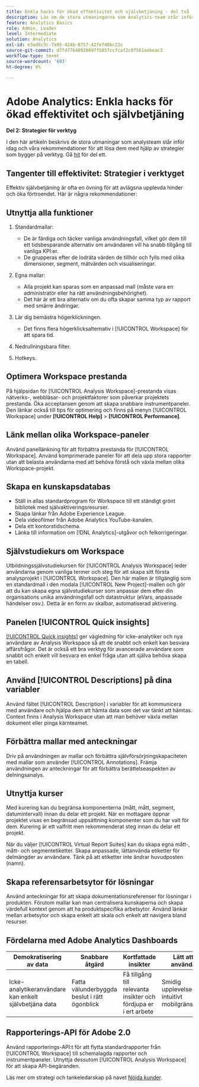 ```yaml
---
title: Enkla hacks för ökad effektivitet och självbetjäning - del två
description: Läs om de stora utmaningarna som Analytics-team står inför idag och våra rekommendationer för att lösa dem med hjälp av strategier som bygger på verktyg.
feature: Analytics Basics
role: Admin, Leader
level: Intermediate
solution: Analytics
exl-id: e3ad6c3c-7a95-424b-8757-42fef48bc22c
source-git-commit: d7fd77640928697f5857ccfcaf2c0f561aebeac3
workflow-type: tm+mt
source-wordcount: '693'
ht-degree: 0%

---
```


# Adobe Analytics: Enkla hacks för ökad effektivitet och självbetjäning

**Del 2: Strategier för verktyg**

I den här artikeln beskrivs de stora utmaningar som analysteam står inför idag och våra rekommendationer för att lösa dem med hjälp av strategier som bygger på verktyg. Gå [hit](/help/strategy/analytics-simple-hacks-for-efficiency-part-one.md) för del ett.

## Tangenter till effektivitet: Strategier i verktyget

Effektiv självbetjäning är ofta en övning för att avlägsna upplevda hinder och öka förtroendet. Här är några rekommendationer:

## Utnyttja alla funktioner

1. Standardmallar:

   * De är färdiga och täcker vanliga användningsfall, vilket gör dem till ett tidsbesparande alternativ om användaren vill ha snabb tillgång till vanliga KPI:er.
   * De grupperas efter de lodräta värden de tillhör och fylls med olika dimensioner, segment, mätvärden och visualiseringar.

1. Egna mallar:

   * Alla projekt kan sparas som en anpassad mall (måste vara en administratör eller ha rätt användningsbehörighet).
   * Det här är ett bra alternativ om du ofta skapar samma typ av rapport med smärre ändringar.

1. Lär dig bemästra högerklickningen.

   * Det finns flera högerklicksalternativ i [!UICONTROL Workspace] för att spara tid.

1. Nedrullningsbara filter.

1. Hotkeys.

## Optimera Workspace prestanda

På hjälpsidan för [!UICONTROL Analysis Workspace]-prestanda visas nätverks-, webbläsar- och projektfaktorer som påverkar projektets prestanda. Öka acceptansen genom att skapa snabbare instrumentpaneler. Den länkar också till tips för optimering och finns på menyn [!UICONTROL Workspace] under **[!UICONTROL Help]** > **[!UICONTROL Performance]**.

## Länk mellan olika Workspace-paneler

Använd panellänkning för att förbättra prestanda för [!UICONTROL Workspace]. Använd komprimerade paneler för att dela upp stora rapporter utan att belasta användarna med att behöva förstå och växla mellan olika Workspace-projekt.

## Skapa en kunskapsdatabas

* Ställ in allas standardprogram för Workspace till ett ständigt grönt bibliotek med självaktiveringsresurser.
* Skapa länkar från Adobe Experience League.
* Dela videofilmer från Adobe Analytics YouTube-kanalen.
* Dela ett kontorstidschema.
* Länka till information om [!DNL Analytics]-utgåvor och felkorrigeringar.

## Självstudiekurs om Workspace

Utbildningssjälvstudiekursen för [!UICONTROL Analysis Workspace] leder användarna genom vanliga termer och steg för att skapa sitt första analysprojekt i [!UICONTROL Workspace]. Den här mallen är tillgänglig som en standardmall i den modala [!UICONTROL New Project]-mallen och gör att du kan skapa egna självstudiekurser som anpassar dem efter din organisations unika användningsfall och datastruktur (eVars, anpassade händelser osv.). Detta är en form av skalbar, automatiserad aktivering.

## Panelen [!UICONTROL Quick insights]

[[!UICONTROL Quick insights]](https://experienceleague.adobe.com/docs/analytics/analyze/analysis-workspace/panels/quickinsight.html?lang=en) ger vägledning för icke-analytiker och nya användare av Analysis Workspace så att de snabbt och enkelt kan besvara affärsfrågor. Det är också ett bra verktyg för avancerade användare som snabbt och enkelt vill besvara en enkel fråga utan att själva behöva skapa en tabell.

## Använd [!UICONTROL Descriptions] på dina variabler

Använd fältet [!UICONTROL Description] i variabler för att kommunicera med användare och hjälpa dem att hämta data som det var tänkt att hämtas. Context finns i Analysis Workspace utan att man behöver växla mellan dokument eller pinga kärnteamet.

## Förbättra mallar med anteckningar

Driv på användningen av mallar och förbättra självförsörjningskapaciteten med mallar som använder [!UICONTROL Annotations]. Främja användningen av anteckningar för att förbättra berättelseaspekten av delningsanalys.

## Utnyttja kurser

Med kurering kan du begränsa komponenterna (mått, mått, segment, datumintervall) innan du delar ett projekt. När en mottagare öppnar projektet visas en begränsad uppsättning komponenter som du har valt för dem. Kurering är ett valfritt men rekommenderat steg innan du delar ett projekt.

När du väljer [!UICONTROL Virtual Report Suites] kan du skapa egna mått-, mått- och segmentetiketter. Skapa anpassade, lättanvända etiketter för delmängder av användare. Tänk på att etiketter inte ändrar huvudposten (namn).

## Skapa referensarbetsytor för lösningar

Använd anteckningar för att skapa dokumentationsreferenser för lösningar i produkten. Förutom mallar kan man centralisera kunskaperna och skapa värdefull kontext genom att ha produktspecifika arbetsytor. Använd länkar mellan arbetsytor och skapa enkelt att skala och enkelt att navigera bland resurser.

## Fördelarna med Adobe Analytics Dashboards

| Demokratisering av data | Snabbare åtgärd | Kortfattade insikter | Lätt att använda |
| --- | --- | --- | --- |
| Icke-analytikeranvändare kan enkelt självbetjäna data | Fatta välunderbyggda beslut i rätt ögonblick | Få tillgång till relevanta insikter och fördjupa er i ert arbete | Smidig upplevelse via intuitivt mobilgränssnitt |

## Rapporterings-API för Adobe 2.0

Använd rapporterings-API:t för att flytta standardrapporter från [!UICONTROL Workspace] till schemalagda rapporter och instrumentpaneler. Utnyttja dessutom [!UICONTROL Analysis Workspace] för att skapa API-begäranden.

Läs mer om strategi och tankeledarskap på navet [Nöjda kunder](https://experienceleague.adobe.com/docs/customer-success/customer-success/overview.html).